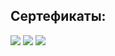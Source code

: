 ## Сертефикаты:
<img src="https://udemy-certificate.s3.amazonaws.com/image/UC-b71b1126-684c-4dd0-943f-818e61d9bec5.jpg?v=1667583302000">
<img src="https://udemy-certificate.s3.amazonaws.com/image/UC-c74d5391-3878-44cf-b305-e8819e9d819e.jpg?v=1667586516000">
<img src="https://udemy-certificate.s3.amazonaws.com/image/UC-9a793d32-089c-4949-86bd-13f4c90dfd76.jpg?v=1667586516000">
